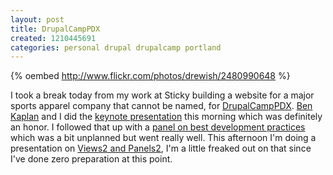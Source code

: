 ```yaml
---
layout: post
title: DrupalCampPDX
created: 1210445691
categories: personal drupal drupalcamp portland
---
```

{% oembed http://www.flickr.com/photos/drewish/2480990648 %}

I took a break today from my work at Sticky building a website for a major
sports apparel company that cannot be named, for [DrupalCampPDX](http://drupalpdx.org/camp08/).
[Ben Kaplan](http://benkaplan.com/) and I did the [keynote presentation](http://drupalpdx.org/camp08/node/2)
this morning which was definitely an honor. I followed that up with a
[panel on best development practices](http://drupalpdx.org/camp08/node/4) which
was a bit unplanned but went really well. This afternoon I'm doing a
presentation on [Views2 and Panels2](http://drupalpdx.org/camp08/node/11), I'm
a little freaked out on that since I've done zero preparation at this point.
